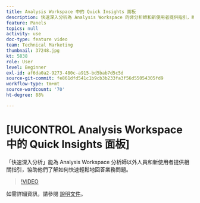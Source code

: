 ```yaml
---
title: Analysis Workspace 中的 Quick Insights 面板
description: 快速深入分析為 Analysis Workspace 的非分析師和新使用者提供指引，瞭解如何快速輕鬆回答業務問題。
feature: Panels
topics: null
activity: use
doc-type: feature video
team: Technical Marketing
thumbnail: 37248.jpg
kt: 5838
role: User
level: Beginner
exl-id: af6da0a2-9273-480c-a915-bd5bab7d5c5d
source-git-commit: fe861dfd541c1b9cb3b233fa3f56d55054305fd9
workflow-type: tm+mt
source-wordcount: '70'
ht-degree: 88%

---
```


# [!UICONTROL Analysis Workspace 中的 Quick Insights 面板]

「快速深入分析」能為 Analysis Workspace 分析師以外人員和新使用者提供相關指引，協助他們了解如何快速輕鬆地回答業務問題。

>[!VIDEO](https://video.tv.adobe.com/v/37248/?quality=12&learn=on)

如需詳細資訊，請參閱 [ 說明文件](https://experienceleague.adobe.com/docs/analytics/analyze/analysis-workspace/panels/quickinsight.html)。
